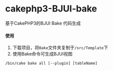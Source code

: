 # cakephp3-BJUI-bake
基于CakePHP3的BJUI Bake 代码生成


#### 使用

1. 下载项目，将`Bake`文件夹复制于`/src/Template`下
2. 使用Bake命令可生成BJUI视图
```
/bin/cake bake all [--plugin] [tableName]
```
